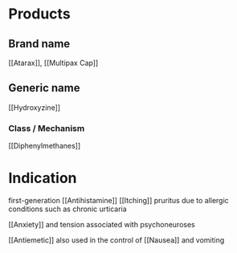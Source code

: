 # Products

## Brand name
[[Atarax]], [[Multipax Cap]]

## Generic name
[[Hydroxyzine]]

### Class / Mechanism
[[Diphenylmethanes]]

# Indication
first-generation [[Antihistamine]]
[[Itching]] pruritus due to allergic conditions such as chronic urticaria

[[Anxiety]] and tension associated with psychoneuroses

[[Antiemetic]] also used in the control of [[Nausea]]  and vomiting